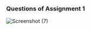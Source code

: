 ### Questions of Assignment 1

![Screenshot (7)](https://github.com/aradhanayada/PW-assignment1-solution/assets/103102710/8cbebcc6-8f8c-4f32-b5f3-e7a918acb0bb)
